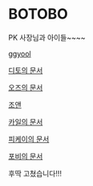 # BOTOBO

PK 사장님과 아이들~~~~

[ggyool](ggyool.md)

[디토의 문서](ditto.md)

[오즈의 문서](https://github.com/pkeugine/practice/blob/feature/ohjoohyung/ohjoohyung.md)

[조앤](./joanne.md)

[카일의 문서](https://github.com/pkeugine/practice/blob/feature/kyle/kyle.md)

[피케이의 문서](pkeugine.md)

[포비의 문서](github.com)

후딱 고쳤습니다!!!